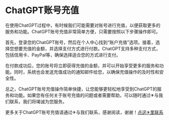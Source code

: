 # ChatGPT账号充值

在使用ChatGPT过程中，有时候我们可能需要对账号进行充值，以便获取更多的服务和功能。ChatGPT账号充值非常简单方便，只需要按照以下步骤操作即可。

首先，登录您的ChatGPT账号，然后在个人中心找到“账户充值”选项。接着，选择您想要充值的金额，并选择支付方式进行付款。ChatGPT支持多种支付方式，包括信用卡、PayPal等，确保选择适合您的方式进行支付。

在付款成功后，您的账号将立即获得充值的金额，并可以开始享受更多的服务和功能。同时，系统也会发送充值成功的通知邮件给您，以确保充值操作的及时性和安全性。

总之，ChatGPT账号充值操作简单快捷，让您能够更轻松地享受到ChatGPT的服务和功能。如果您有任何关于账号充值的问题或者需要帮助，可以随时通过✈与我们联系，我们将竭诚为您服务。

更多关于ChatGPT账号充值请通过✈与我们联系，感谢阅读，谢谢！[点这✈里联系](https://1.k02.cc)